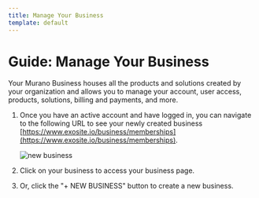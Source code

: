 ```yaml
---
title: Manage Your Business
template: default
---
```


# Guide: Manage Your Business

Your Murano Business houses all the products and solutions created by your organization and allows you to manage your account, user access, products, solutions, billing and payments, and more.

1. Once you have an active account and have logged in, you can navigate to the following URL to see your newly created business [https://www.exosite.io/business/memberships](https://www.exosite.io/business/memberships).

   ![new business](../assets/new_business.png)

1. Click on your business to access your business page.
1. Or, click the "+ NEW BUSINESS" button to create a new business.
